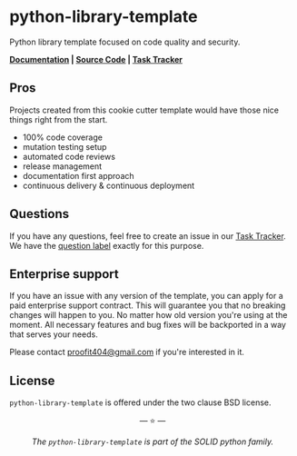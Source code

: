 # python-library-template

Python library template focused on code quality and security.

**[Documentation](https://proofit404.github.io/python-library-template) |
[Source Code](https://github.com/proofit404/python-library-template) |
[Task Tracker](https://github.com/proofit404/python-library-template/issues)**

## Pros

Projects created from this cookie cutter template would have those nice things right from the start.

- 100% code coverage
- mutation testing setup
- automated code reviews
- release management
- documentation first approach
- continuous delivery & continuous deployment

## Questions

If you have any questions, feel free to create an issue in our
[Task Tracker](https://github.com/proofit404/python-library-template/issues). We have the
[question label](https://github.com/proofit404/python-library-template/issues?q=is%3Aopen+is%3Aissue+label%3Aquestion)
exactly for this purpose.

## Enterprise support

If you have an issue with any version of the template, you can apply for a paid
enterprise support contract. This will guarantee you that no breaking changes
will happen to you. No matter how old version you're using at the moment. All
necessary features and bug fixes will be backported in a way that serves your
needs.

Please contact [proofit404@gmail.com](mailto:proofit404@gmail.com) if you're
interested in it.

## License

`python-library-template` is offered under the two clause BSD license.

<p align="center">&mdash; ⭐ &mdash;</p>
<p align="center"><i>The <code>python-library-template</code> is part of the SOLID python family.</i></p>
